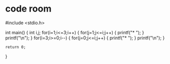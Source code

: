# code room
#include <stdio.h>

int main() 
{
    int i,j;
    for(i=1;i<=3;i++)
    {
        for(j=1;j<=i;j++)
        {
            printf("* ");
        }
        printf("\n");
    }
    for(i=3;i>=0;i--)
    {
        for(j=0;j<=i;j++)
        {
            printf("* ");
        }
        printf("\n");
    }
    
    
    return 0;
}